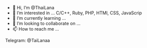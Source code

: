 - 👋 Hi, I’m @ThaiLana
- 👀 I’m interested in ... C/C++, Ruby, PHP, HTMl, CSS, JavaScrip
- 🌱 I’m currently learning ...
- 💞️ I’m looking to collaborate on ...
- 📫 How to reach me ...

<!---
ThaiLana/ThaiLana is a ✨ special ✨ repository because its `README.md` (this file) appears on your GitHub profile.
You can click the Preview link to take a look at your changes.
--->
Telegram: @TaiLanaa
